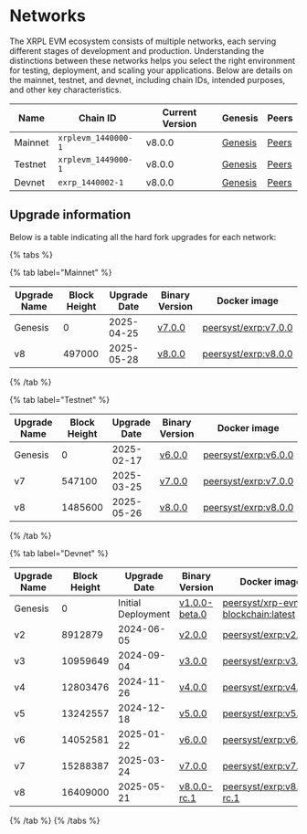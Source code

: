 # Networks

The XRPL EVM ecosystem consists of multiple networks, each serving different stages of development and production. Understanding the distinctions between these networks helps you select the right environment for testing, deployment, and scaling your applications. Below are details on the mainnet, testnet, and devnet, including chain IDs, intended purposes, and other key characteristics.

| Name    | Chain ID         | Current Version | Genesis                                                                                            | Peers                                                                                         |
| ------- | ---------------- | --------------- | -------------------------------------------------------------------------------------------------- | --------------------------------------------------------------------------------------------- |
| Mainnet | `xrplevm_1440000-1` | v8.0.0          | [Genesis](https://raw.githubusercontent.com/xrplevm/networks/refs/heads/main/mainnet/genesis.json) | [Peers](https://raw.githubusercontent.com/xrplevm/networks/main/mainnet/peers.txt)            |
| Testnet | `xrplevm_1449000-1` | v8.0.0          | [Genesis](https://raw.githubusercontent.com/xrplevm/networks/refs/heads/main/testnet/genesis.json) | [Peers](https://raw.githubusercontent.com/xrplevm/networks/main/testnet/peers.txt)            |
| Devnet  | `exrp_1440002-1` | v8.0.0          | [Genesis](https://raw.githubusercontent.com/Peersyst/xrp-evm-archive/main/poa-devnet/genesis.json) | [Peers](https://raw.githubusercontent.com/Peersyst/xrp-evm-archive/main/poa-devnet/peers.txt) |


## Upgrade information

Below is a table indicating all the hard fork upgrades for each network:

{% tabs %}

{% tab label="Mainnet" %}

| Upgrade Name | Block Height | Upgrade Date | Binary Version                                                | Docker image                                                                                                                                              |
| ------------ | ------------ | ------------ | ------------------------------------------------------------- | --------------------------------------------------------------------------------------------------------------------------------------------------------- |
| Genesis      | 0            | 2025-04-25   | [v7.0.0](https://github.com/xrplevm/node/releases/tag/v7.0.0) | [peersyst/exrp:v7.0.0](https://hub.docker.com/layers/peersyst/exrp/v7.0.0/images/sha256-dd77f81a2f8e349349fcd1266c465c77e580681764f0abbdd052bd4f4360c24e) |
| v8           | 497000       | 2025-05-28   | [v8.0.0](https://github.com/xrplevm/node/releases/tag/v8.0.0) | [peersyst/exrp:v8.0.0](https://hub.docker.com/layers/peersyst/exrp/v8.0.0/images/sha256-2fba5b2bef8a203b3226ff88d5c5018a67370d2e4a6838d25809424223f7f3a8) |

{% /tab %}

{% tab label="Testnet" %}

| Upgrade Name | Block Height | Upgrade Date | Binary Version                                                | Docker image                                                                                                                                              |
| ------------ | ------------ | ------------ | ------------------------------------------------------------- | --------------------------------------------------------------------------------------------------------------------------------------------------------- |
| Genesis      | 0            | 2025-02-17   | [v6.0.0](https://github.com/xrplevm/node/releases/tag/v6.0.0) | [peersyst/exrp:v6.0.0](https://hub.docker.com/layers/peersyst/exrp/v6.0.0/images/sha256-9d8c9f96e27c648216fddbc4bb67c10529aa5ea03d303cf56060e453c02a4ca9) |
| v7           | 547100       | 2025-03-25   | [v7.0.0](https://github.com/xrplevm/node/releases/tag/v7.0.0) | [peersyst/exrp:v7.0.0](https://hub.docker.com/layers/peersyst/exrp/v7.0.0/images/sha256-9d8c9f96e27c648216fddbc4bb67c10529aa5ea03d303cf56060e453c02a4ca9) |
| v8           | 1485600       | 2025-05-26   | [v8.0.0](https://github.com/xrplevm/node/releases/tag/v8.0.0) | [peersyst/exrp:v8.0.0](https://hub.docker.com/layers/peersyst/exrp/v8.0.0/images/sha256-2fba5b2bef8a203b3226ff88d5c5018a67370d2e4a6838d25809424223f7f3a8) |

{% /tab %}

{% tab label="Devnet" %}

| Upgrade Name | Block Height | Upgrade Date       | Binary Version                                                              | Docker image                                                                                                                                                                                          |
| ------------ | ------------ | ------------------ | --------------------------------------------------------------------------- | ----------------------------------------------------------------------------------------------------------------------------------------------------------------------------------------------------- |
| Genesis      | 0            | Initial Deployment | [v1.0.0-beta.0](https://github.com/xrplevm/node/releases/tag/v1.0.0-beta.0) | [peersyst/xrp-evm-blockchain:latest](https://hub.docker.com/layers/peersyst/xrp-evm-blockchain/latest/images/sha256-de9941203bb9f199e6125e3518d9c56a8106c93211cd2840cb9b0fc7652f5416?context=explore) |
| v2           | 8912879      | 2024-06-05         | [v2.0.0](https://github.com/xrplevm/node/releases/tag/v2.0.0)               | [peersyst/exrp:v2.0.0](https://hub.docker.com/layers/peersyst/exrp/v2.0.0/images/sha256-0e7c502211696f6dae0dc2ce8ae16429bd4ee09941b00cf95e63dfad86d10407?context=explore)                             |
| v3           | 10959649     | 2024-09-04         | [v3.0.0](https://github.com/xrplevm/node/releases/tag/v3.0.0)               | [peersyst/exrp:v3.0.0](htthttps://hub.docker.com/layers/peersyst/exrp/v3.0.0/images/sha256-4c36e6a5e833fb73d692a9c1e7c146b3b7421db576c0c07c64013c089ebeea9d)                                          |
| v4           | 12803476     | 2024-11-26         | [v4.0.0](https://github.com/xrplevm/node/releases/tag/v4.0.0)               | [peersyst/exrp:v4.0.0](https://hub.docker.com/layers/peersyst/exrp/v4.0.0/images/sha256-117776dbf6dc8cf2ab77b5dfc699ad0a9180e8eb96b1123e5f8810953e1db5ad)                                             |
| v5           | 13242557     | 2024-12-18         | [v5.0.0](https://github.com/xrplevm/node/releases/tag/v5.0.0)               | [peersyst/exrp:v5.0.0](https://hub.docker.com/layers/peersyst/exrp/v5.0.0/images/sha256-3e55164718fe2d81cba50cb426bfd6fecc103201db3f02df18290e7525a4cb71)                                             |
| v6           | 14052581     | 2025-01-22         | [v6.0.0](https://github.com/xrplevm/node/releases/tag/v6.0.0)               | [peersyst/exrp:v6.0.0](https://hub.docker.com/layers/peersyst/exrp/v6.0.0/images/sha256-9d8c9f96e27c648216fddbc4bb67c10529aa5ea03d303cf56060e453c02a4ca9)                                             |
| v7           | 15288387     | 2025-03-24         | [v7.0.0](https://github.com/xrplevm/node/releases/tag/v7.0.0)               | [peersyst/exrp:v7.0.0](https://hub.docker.com/layers/peersyst/exrp/v7.0.0/images/sha256-9d8c9f96e27c648216fddbc4bb67c10529aa5ea03d303cf56060e453c02a4ca9)    
| v8           | 16409000     | 2025-05-21         | [v8.0.0-rc.1](https://github.com/xrplevm/node/releases/tag/v8.0.0-rc.1)               | [peersyst/exrp:v8.0.0-rc.1](https://hub.docker.com/layers/peersyst/exrp/v8.0.0-rc.1/images/sha256-dff038ffed7c623e7b3fb360f2cb14735ac4ec83e39044369452244163dab12c)    


{% /tab %}
{% /tabs %}
